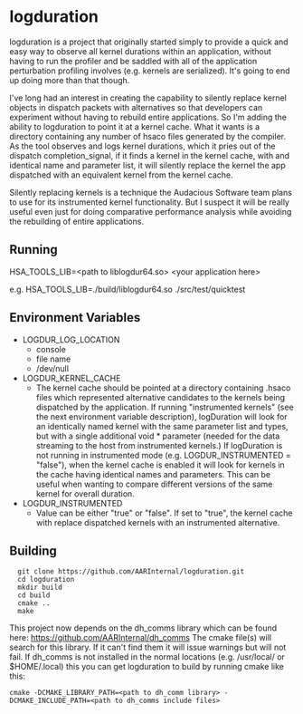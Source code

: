 # logduration
logduration is a project that originally started simply to provide a quick and easy way to observe all kernel
durations within an application, without having to run the profiler and be saddled with all of the application
perturbation profiling involves (e.g. kernels are serialized). It's going to end up doing more than that though.

I've long had an interest in creating the capability to silently replace kernel objects in dispatch packets with
alternatives so that developers can experiment without having to rebuild entire applications. So I'm adding
the ability to logduration to point it at a kernel cache. What it wants is a directory containing any number of hsaco
files generated by the compiler. As the tool observes and logs kernel durations, which it pries out of
the dispatch completion_signal, if it finds a kernel in the kernel cache, with and identical name and parameter list,
it will silently replace the kernel the app dispatched with an equivalent kernel from the kernel cache.

Silently replacing kernels is a technique the Audacious Software team plans to use for its instrumented kernel functionality. 
But I suspect it will be really useful even just for doing comparative performance analysis while avoiding
the rebuilding of entire applications.
## Running
HSA_TOOLS_LIB=\<path to liblogdur64.so\> <your application here\>  

e.g. HSA_TOOLS_LIB=./build/liblogdur64.so ./src/test/quicktest
## Environment Variables
- LOGDUR_LOG_LOCATION
  - console
  - file name
  - /dev/null
- LOGDUR_KERNEL_CACHE
  - The kernel cache should be pointed at a directory containing .hsaco files which represented alternative candidates
  to the kernels being dispatched by the application. If running "instrumented kernels" (see the next environment variable description), logDuration
  will look for an identically named kernel with the same parameter list and types, but with a single additional void * parameter (needed for the
  data streaming to the host from instrumented kernels.) If logDuration is not running in instrumented mode (e.g. LOGDUR_INSTRUMENTED = "false"),
  when the kernel cache is enabled it will look for kernels in the cache having identical names and parameters. This can be useful when wanting
  to compare different versions of the same kernel for overall duration.
- LOGDUR_INSTRUMENTED
  - Value can be either "true" or "false". If set to "true", the kernel cache with replace dispatched kernels with an instrumented alternative.
## Building  
```
  git clone https://github.com/AARInternal/logduration.git
  cd logduration
  mkdir build
  cd build
  cmake ..
  make
```
This project now depends on the dh_comms library which can be found here: https://github.com/AARInternal/dh_comms
The cmake file(s) will search for this library. If it can't find them it will issue warnings but will not fail.
If dh_comms is not installed in the normal locations (e.g. /usr/local/ or $HOME/.local) this you can get logduration to build
by running cmake like this:
```
cmake -DCMAKE_LIBRARY_PATH=<path to dh_comm library> -DCMAKE_INCLUDE_PATH=<path to dh_comms include files>
```
